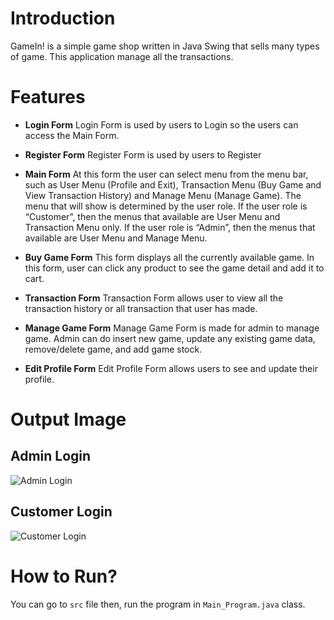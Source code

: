 # Introduction
GameIn! is a simple game shop written in Java Swing that sells many types of game. This application manage all the transactions.

# Features
- **Login Form**
Login Form is used by users to Login so the users can access the Main Form.

- **Register Form**
Register Form is used by users to Register

- **Main Form**
At this form the user can select menu from the menu bar, such as User Menu (Profile and Exit), Transaction Menu (Buy Game and View Transaction History) and Manage Menu (Manage Game). The menu that will show is determined by the user role. If the user role is “Customer”, then the menus that available are User Menu and Transaction Menu only. If the user role is “Admin”, then the menus that available are User Menu and Manage Menu.

- **Buy Game Form**
This form displays all the currently available game. In this form, user can click any product to see the game detail and add it to cart.

- **Transaction Form**
Transaction Form allows user to view all the transaction history or all transaction that user has made. 

- **Manage Game Form**
Manage Game Form is made for admin to manage game. Admin can do insert new game, update any existing game data, remove/delete game, and add game stock. 

- **Edit Profile Form**
Edit Profile Form allows users to see and update their profile. 

# Output Image
## Admin Login
![Admin Login](https://user-images.githubusercontent.com/63891089/194712352-d55908e4-8be3-4138-856d-38078d70bc45.PNG)

## Customer Login
![Customer Login](https://user-images.githubusercontent.com/63891089/194712368-c076115e-2c70-43c1-a32d-02005fd5a7f8.PNG)

# How to Run?
You can go to `src` file then, run the program in `Main_Program.java` class.
